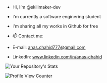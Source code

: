 -  Hi, I’m @skillmaker-dev
-  I'm currently a software enginering student 
-  I'm sharing all my works in Github for free

- 📫 Contact me: 
- E-mail: anas.chahid777@gmail.com
- LinkedIn: www.linkedin.com/in/anas-chahid

![Your Repository's Stats](https://github-readme-stats.vercel.app/api?username=skillmaker-dev&show_icons=true)

![Profile View Counter](https://komarev.com/ghpvc/?username=skillmaker-dev)

